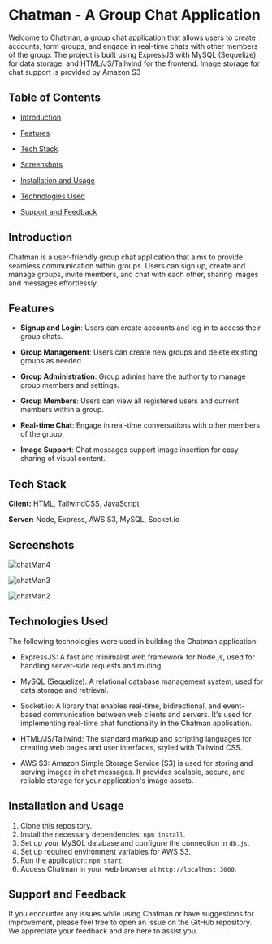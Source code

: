 # Chatman - A Group Chat Application

Welcome to Chatman, a group chat application that allows users to create accounts, form groups, and engage in real-time chats with other members of the group. The project is built using ExpressJS with MySQL (Sequelize) for data storage, and HTML/JS/Tailwind for the frontend. Image storage for chat support is provided by Amazon S3



## Table of Contents

- [Introduction](#introduction)
- [Features](#features)
- [Tech Stack](#tech-stack)
- [Screenshots](#screenshots)
- [Installation and Usage](#installation-and-usage)
- [Technologies Used](#technologies-used)

- [Support and Feedback](#support-and-feedback)



## Introduction

Chatman is a user-friendly group chat application that aims to provide seamless communication within groups. Users can sign up, create and manage groups, invite members, and chat with each other, sharing images and messages effortlessly.

## Features

- **Signup and Login**: Users can create accounts and log in to access their group chats.

- **Group Management**: Users can create new groups and delete existing groups as needed.

- **Group Administration**: Group admins have the authority to manage group members and settings.

- **Group Members**: Users can view all registered users and current members within a group.

- **Real-time Chat**: Engage in real-time conversations with other members of the group.

- **Image Support**: Chat messages support image insertion for easy sharing of visual content.


## Tech Stack

**Client:** HTML, TailwindCSS, JavaScript

**Server:** Node, Express, AWS S3, MySQL, Socket.io
## Screenshots


![chatMan4](https://github.com/ramteke3yash/ChatMan/assets/111893510/f4942fe5-5713-4121-a3de-9bc1ddca5354)

![chatMan3](https://github.com/ramteke3yash/ChatMan/assets/111893510/f3944578-9a7f-4f7a-8150-3f03b939751f)

![chatMan2](https://github.com/ramteke3yash/ChatMan/assets/111893510/1814613a-ebd3-4c91-b195-8df094f2f0a5)


## Technologies Used

The following technologies were used in building the Chatman application:

- ExpressJS: A fast and minimalist web framework for Node.js, used for handling server-side requests and routing.
- MySQL (Sequelize): A relational database management system, used for data storage and retrieval.

- Socket.io: A library that enables real-time, bidirectional, and event-based communication between web clients and servers. It's used for implementing real-time chat functionality in the Chatman application.
- HTML/JS/Tailwind: The standard markup and scripting languages for creating web pages and user interfaces, styled with Tailwind CSS.
- AWS S3: Amazon Simple Storage Service (S3) is used for storing and serving images in chat messages. It provides scalable, secure, and reliable storage for your application's image assets.
## Installation and Usage

1. Clone this repository.
2. Install the necessary dependencies: `npm install`.
3. Set up your MySQL database and configure the connection in `db.js`.
4. Set up required environment variables for AWS S3.
5. Run the application: `npm start`.
6. Access Chatman in your web browser at `http://localhost:3000`.

## Support and Feedback

If you encounter any issues while using Chatman or have suggestions for improvement, please feel free to open an issue on the GitHub repository. We appreciate your feedback and are here to assist you.
